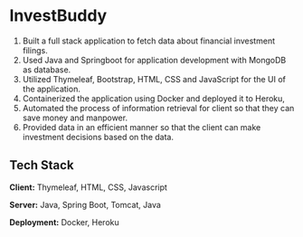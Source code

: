 # InvestBuddy

1. Built a full stack application to fetch data about financial investment filings.
2. Used Java and Springboot for application development with MongoDB as database.
3. Utilized Thymeleaf, Bootstrap, HTML, CSS and JavaScript for the UI of the application.
4. Containerized the application using Docker and deployed it to Heroku, 
5. Automated the process of information retrieval for client so that they can save money and manpower.
6. Provided data in an efficient manner so that the client can make investment decisions based on the data.


## Tech Stack

**Client:** Thymeleaf, HTML, CSS, Javascript

**Server:** Java, Spring Boot, Tomcat, Java

**Deployment:** Docker, Heroku
